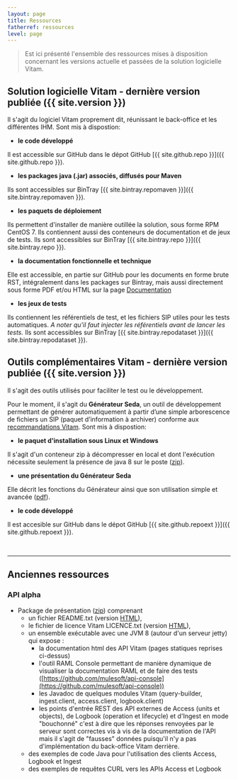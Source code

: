 ```yaml
---
layout: page
title: Ressources
fatherref: ressources
level: page
---
```


> Est ici présenté l'ensemble des ressources mises à disposition concernant les versions actuelle et passées de la solution logicielle Vitam. 

## Solution logicielle Vitam - dernière version publiée ({{ site.version }})

Il s'agit du logiciel Vitam proprement dit, réunissant le back-office et les différentes IHM. Sont mis à dispostion:

* **le code développé**

Il est accessible sur GitHub dans le dépot GitHub [{{ site.github.repo }}]({{ site.github.repo }}).

* **les packages java (.jar) associés, diffusés pour Maven**

Ils sont accessibles sur BinTray [{{ site.bintray.repomaven }}]({{ site.bintray.repomaven }}).

* **les paquets de déploiement** 

Ils permettent d'installer de manière outillée la solution, sous forme RPM 
CentOS 7. Ils contiennent aussi des conteneurs de documentation et de jeux de 
tests. Ils sont accessibles sur BinTray [{{ site.bintray.repo }}]({{ site.bintray.repo }}).

* **la documentation fonctionnelle et technique**

Elle est accessible, en partie  sur GitHub pour les documents en forme brute RST, intégralement dans les packages sur Bintray, mais aussi directement sous forme PDF et/ou HTML sur la page [Documentation](/pages/2-documentation)

* **les jeux de tests**

Ils contiennent les référentiels de test, et les fichiers SIP utiles pour les 
tests automatiques. *A noter qu'il faut injecter les référentiels avant de lancer les tests.*
Ils sont accessibles sur BinTray [{{ site.bintray.repodataset }}]({{ site.bintray.repodataset }}).

## Outils complémentaires Vitam - dernière version publiée ({{ site.version }})

Il s'agit des outils utilisés pour faciliter le test ou le développement. 

Pour 
le moment, il s'agit du **Générateur Seda**, un outil de développement permettant
de générer automatiquement à partir d’une simple arborescence de fichiers un SIP
(paquet d’information à archiver) conforme aux [recommandations Vitam](/ressources/Doc0.11.1/20170116_Design_SIP_beta_V1.4.pdf).
 Sont mis à dispostion:

* **le paquet d'installation sous Linux et Windows**

Il s'agit d'un conteneur zip à décompresser en local et dont l'exécution 
nécessite seulement la présence de java 8 sur le poste 
([zip](/ressources/Res0.11.1/0.11.1-RC.zip)).

* **une présentation du Générateur Seda**

Elle décrit les fonctions du Générateur ainsi que son utilisation simple et avancée
([pdf](/ressources/Res0.11.1/20170116_presentation_generateur.pdf)).

* **le code développé**

Il est accesible sur GitHub dans le dépot GitHub [{{ site.github.repoext }}]({{ site.github.repoext }}).


<br>
<hr/>

## Anciennes ressources

### API alpha

* Package de présentation ([zip](/ressources/API-Alpha/Vitam-API-Alpha-07-2016.zip)) comprenant
	* un fichier README.txt (version [HTML](/ressources/API-Alpha/Readme)),
	* le fichier de licence Vitam LICENCE.txt (version [HTML](/ressources/API-Alpha/LICENCE)),
	* un ensemble exécutable avec une JVM 8 (autour d'un serveur jetty) qui expose :
		* la documentation html des API Vitam (pages statiques reprises ci-dessus)
		* l'outil RAML Console permettant de manière dynamique de visualiser la documentation RAML et de faire des tests ([https://github.com/mulesoft/api-console](https://github.com/mulesoft/api-console))
		* les Javadoc de quelques modules Vitam (query-builder, ingest.client, access.client, logbook.client)
		* les points d'entrée REST des API externes de Access (units et objects), de Logbook (operation et lifecycle) et d'Ingest en mode "bouchonné" c'est à dire que les réponses renvoyées par le serveur sont correctes vis à vis de la documentation de l'API mais il s'agit de "fausses" données puisqu'il n'y a pas d'implémentation du back-office Vitam derrière.
	* des exemples de code Java pour l'utilisation des clients Access, Logbook et Ingest
	* des exemples de requêtes CURL vers les APIs Access et Logbook